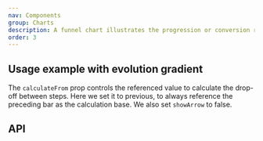 ```yaml
---
nav: Components
group: Charts
description: A funnel chart illustrates the progression or conversion rates through successive stages of a process.
order: 3
---
```


<code src="./demos/index.tsx" nopadding></code>

## Usage example with evolution gradient

The `calculateFrom` prop controls the referenced value to calculate the drop-off between steps. Here we set it to previous, to always reference the preceding bar as the calculation base. We also set `showArrow` to false.

<code src="./demos/CalculateFrom.tsx"></code>

## API

<API></API>
